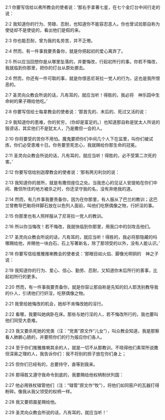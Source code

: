 <a id="1"></a>2:1  你要写信给以弗所教会的使者说：‘那右手拿著七星，在七个金灯台中间行走的说：  

<a id="2"></a>2:2  我知道你的行为、劳碌、忍耐，也知道你不能容忍恶人。你也曾试验那自称为使徒却不是使徒的，看出他们是假的来。   

<a id="3"></a>2:3  你也能忍耐，曾为我的名劳苦，并不乏倦。  

<a id="4"></a>2:4  然而，有一件事我要责备你，就是你把起初的爱心离弃了。  

<a id="5"></a>2:5  所以应当回想你是从哪里坠落的，并要悔改，行起初所行的事。你若不悔改，我就临到你那里，把你的灯台从原处挪去。  

<a id="6"></a>2:6  然而，你还有一件可取的事，就是你恨恶尼哥拉一党人的行为，这也是我所恨恶的。  

<a id="7"></a>2:7  圣灵向众教会所说的话，凡有耳的，就应当听！得胜的，我必将　神乐园中生命树的果子赐给他吃。’  

<a id="8"></a>2:8  你要写信给士每拿教会的使者说：‘那首先的、末后的、死过又活的说：  

<a id="9"></a>2:9  我知道你的患难，你的贫穷，（你却是富足的。）也知道那自称是犹太人所说的毁谤话，其实他们不是犹太人，乃是撒但一会的人。   

<a id="10"></a>2:10  你将要受的苦你不用怕。魔鬼要把你们中间几个人下在监里，叫你们被试炼，你们必受患难十日。你务要至死忠心，我就赐给你那生命的冠冕。  

<a id="11"></a>2:11  圣灵向众教会所说的话，凡有耳的，就应当听！得胜的，必不受第二次死的害。’  

<a id="12"></a>2:12  你要写信给别迦摩教会的使者说：‘那有两刃利剑的说：  

<a id="13"></a>2:13  我知道你的居所，就是有撒但座位之处。当我忠心的见证人安提帕在你们中间、撒但所住的地方被杀之时，你还坚守我的名，没有弃绝我的道。  

<a id="14"></a>2:14  然而，有几件事我要责备你，因为在你那里，有人服从了巴兰的教训；这巴兰曾教导巴勒将绊脚石放在以色列人面前，叫他们吃祭偶像之物，行奸淫的事。  

<a id="15"></a>2:15  你那里也有人照样服从了尼哥拉一党人的教训。  

<a id="16"></a>2:16  所以你当悔改！若不悔改，我就快临到你那里，用我口中的剑攻击他们。  

<a id="17"></a>2:17  圣灵向众教会所说的话，凡有耳的，就应当听！得胜的，我必将那隐藏的吗哪赐给他，并赐他一块白石，石上写著新名，除了那领受的以外，没有人能认识。’  

<a id="18"></a>2:18  你要写信给推雅推喇教会的使者说：‘那眼目如火焰、脚像光明铜的　神之子说：  

<a id="19"></a>2:19  我知道你的行为、爱心、信心、勤劳、忍耐，又知道你末后所行的善事，比起初所行的更多。  

<a id="20"></a>2:20  然而，有一件事我要责备你，就是你容让那自称是先知的妇人耶洗别教导我的仆人，引诱他们行奸淫，吃祭偶像之物。  

<a id="21"></a>2:21  我曾给她悔改的机会，她却不肯悔改她的淫行。  

<a id="22"></a>2:22  看哪，我要叫她病卧在床。那些与她行淫的人，若不悔改所行的，我也要叫他们同受大患难。  

<a id="23"></a>2:23  我又要杀死她的党类（注：“党类”原文作“儿女”），叫众教会知道，我是那察看人肺腑心肠的，并要照你们的行为报应你们各人。  

<a id="24"></a>2:24  至于你们推雅推喇其余的人，就是一切不从那教训，不晓得他们素常所说撒但深奥之理的人，我告诉你们：我不将别的担子放在你们身上；  

<a id="25"></a>2:25  但你们已经有的，总要持守，直等到我来。  

<a id="26"></a>2:26  那得胜又遵守我命令到底的，我要赐给他权柄制伏列国：  

<a id="27"></a>2:27  他必用铁杖辖管他们（注：“辖管”原文作“牧”），将他们如同窑户的瓦器打得粉碎。像我从我父领受的权柄一样。  

<a id="28"></a>2:28  我又要把晨星赐给他。  

<a id="29"></a>2:29  圣灵向众教会所说的话，凡有耳的，就应当听！’  
